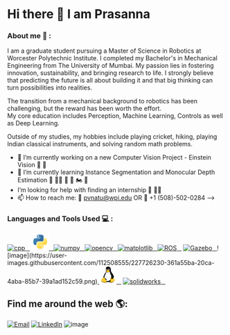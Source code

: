 ### <h1> Hi there 👋 I am Prasanna 
### About me 🤔 :
I am a graduate student pursuing a Master of Science in Robotics at Worcester Polytechnic Institute. I completed my Bachelor's in Mechanical Engineering from The University of Mumbai. My passion lies in fostering innovation, sustainability, and bringing research to life. I strongly believe that predicting the future is all about building it and that big thinking can turn possibilities into realities.  
  
  The transition from a mechanical background to robotics has been challenging, but the reward has been worth the effort.  
  My core education includes Perception, Machine Learning, Controls as well as Deep Learning.  
  
  Outside of my studies, my hobbies include playing cricket, hiking, playing Indian classical instruments, and solving random math problems.    
  
- 🔭 I’m currently working on a new Computer Vision Project - Einstein Vision 🤖 🚗
- 🌱 I’m currently learning Instance Segmentation and Monocular Depth Estimation 🌴 🚴‍♂️ 🚦 🚗 🏍️ 🚫
-  I’m looking for help with finding an internship 🤖 👨‍💼
- 📫 How to reach me: 📧 pvnatu@wpi.edu OR 📲 +1 (508)-502-0284
-->

### Languages and Tools Used 💻 :
  <p align="left">
<a href="https://www.cplusplus.com/" target="_blank" rel="noreferrer"> <img src="https://upload.wikimedia.org/wikipedia/commons/thumb/1/18/ISO_C%2B%2B_Logo.svg/800px-ISO_C%2B%2B_Logo.svg.png" alt="cpp" width="40" height="40"/> &ensp;</a>
<a href="https://www.python.org" target="_blank" rel="noreferrer"> <img src="https://raw.githubusercontent.com/devicons/devicon/master/icons/python/python-original.svg" alt="python" width="40" height="40"/>&ensp; </a>
<a href="https://numpy.org/" target="_blank" rel="noreferrer"> <img src="https://www.codebykelvin.com/learning/python/data-science/numpy-series/cover-numpy.png" alt="numpy" width="40" height="40"/>&ensp; </a>
<a href="https://opencv.org/" target="_blank" rel="noreferrer"> <img src="https://avatars.githubusercontent.com/u/5009934?v=4&s=400" alt="opencv" width="40" height="40"/>&ensp; </a>
<a href="https://matplotlib.org/" target="_blank" rel="noreferrer"> <img src="https://static.javatpoint.com/tutorial/matplotlib/images/matplotlib-tutorial.png" alt="matplotlib" width="40" height="40"/>&ensp; </a>
<a href="https://www.ros.org/" target="_blank" rel="noreferrer"> <img align="bottom" src="https://upload.wikimedia.org/wikipedia/commons/b/bb/Ros_logo.svg" alt="ROS" width="70" height="40"/> &ensp;</a>
<a href="https://gazebosim.org/" target="_blank" rel="noreferrer"> <img align="bottom" src="https://upload.wikimedia.org/wikipedia/en/thumb/5/5e/Gazebo_logo_without_text.svg/300px-Gazebo_logo_without_text.svg.png?20150715002113" alt="Gazebo" width="60" height="50"/>&ensp; </a>
![image](https://user-images.githubusercontent.com/112508555/227726230-361a55ba-20ca-4aba-85b7-39a1ad152c59.png)<a href="https://www.linux.org/" target="_blank" rel="noreferrer"> <img src="https://raw.githubusercontent.com/devicons/devicon/master/icons/linux/linux-original.svg" alt="linux" width="40" height="40"/> &ensp;</a>
<a href="https://www.solidworks.com/" target="_blank" rel="noreferrer"> <img src="https://w7.pngwing.com/pngs/928/416/png-transparent-solidworks-simulation-logo-computer-aided-design-solidworks-corp-technology-electronics-text-logo-thumbnail.png" alt="solidworks" width="40" height="40"/> &ensp;</a>
</p>


<h2>Find me around the web 🌎:</h2>

<a href="mailto:ninad.harish@gmail.com">![Email](https://img.shields.io/badge/Gmail-D14836?style=for-the-badge&logo=gmail&logoColor=white)</a>
<a href="https://linkedin.com/in/ninadharish">![LinkedIn](https://img.shields.io/badge/LinkedIn-0077B5?style=for-the-badge&logo=linkedin&logoColor=white)</a>
![image](https://user-images.githubusercontent.com/112508555/227726246-ab4a70c0-9ccc-48bf-badd-6d4b404e93c0.png)



